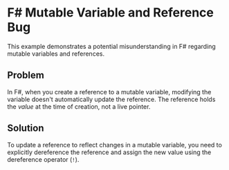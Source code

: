 # F# Mutable Variable and Reference Bug

This example demonstrates a potential misunderstanding in F# regarding mutable variables and references.

## Problem

In F#, when you create a reference to a mutable variable, modifying the variable doesn't automatically update the reference.  The reference holds the *value* at the time of creation, not a live pointer.

## Solution

To update a reference to reflect changes in a mutable variable, you need to explicitly dereference the reference and assign the new value using the dereference operator (`!`).